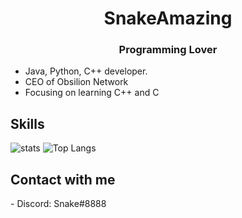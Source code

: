 <h1 align="center"> SnakeAmazing </h1>
<h3 align="center">Programming Lover</h3>

- Java, Python, C++ developer.
- CEO of Obsilion Network 
- Focusing on learning C++ and C

## Skills

![stats](https://github-readme-stats.vercel.app/api?username=Espryth&count_private=true)
![Top Langs](https://github-readme-stats.vercel.app/api/top-langs/?username=Espryth&layout=compact)

## Contact with me
<div>
- Discord: Snake#8888
</div>
